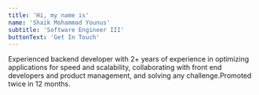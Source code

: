 ```yaml
---
title: 'Hi, my name is'
name: 'Shaik Mohammad Younus'
subtitle: 'Software Engineer III'
buttonText: 'Get In Touch'
---
```


Experienced backend developer with 2+ years of experience in optimizing applications for speed and scalability,
collaborating with front end developers and product management, and solving any challenge.Promoted twice in
12 months.
